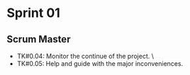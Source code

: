 # Sprint 01

## Scrum Master
- TK#0.04: Monitor the continue of the project. \
- TK#0.05: Help and guide with the major inconveniences.

